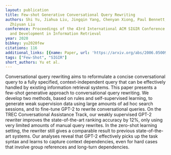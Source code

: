 ```yaml
---
layout: publication
title: Few-shot Generative Conversational Query Rewriting
authors: Shi Yu, Jiahua Liu, Jingqin Yang, Chenyan Xiong, Paul Bennett, Jianfeng Gao,
  Zhiyuan Liu
conference: Proceedings of the 43rd International ACM SIGIR Conference on Research
  and Development in Information Retrieval
year: 2020
bibkey: yu2020few
citations: 116
additional_links: [{name: Paper, url: 'https://arxiv.org/abs/2006.05009'}]
tags: ["Few-Shot", "SIGIR"]
short_authors: Yu et al.
---
```

Conversational query rewriting aims to reformulate a concise conversational
query to a fully specified, context-independent query that can be effectively
handled by existing information retrieval systems. This paper presents a
few-shot generative approach to conversational query rewriting. We develop two
methods, based on rules and self-supervised learning, to generate weak
supervision data using large amounts of ad hoc search sessions, and to
fine-tune GPT-2 to rewrite conversational queries. On the TREC Conversational
Assistance Track, our weakly supervised GPT-2 rewriter improves the
state-of-the-art ranking accuracy by 12%, only using very limited amounts of
manual query rewrites. In the zero-shot learning setting, the rewriter still
gives a comparable result to previous state-of-the-art systems. Our analyses
reveal that GPT-2 effectively picks up the task syntax and learns to capture
context dependencies, even for hard cases that involve group references and
long-turn dependencies.